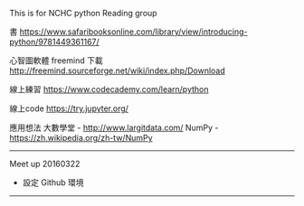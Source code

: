 This is for NCHC python Reading group

書
https://www.safaribooksonline.com/library/view/introducing-python/9781449361167/

心智圖軟體 freemind 下載
http://freemind.sourceforge.net/wiki/index.php/Download

線上練習
https://www.codecademy.com/learn/python

線上code
https://try.jupyter.org/

應用想法
大數學堂 - http://www.largitdata.com/
NumPy    - https://zh.wikipedia.org/zh-tw/NumPy

-------------------------------------------------

Meet up 20160322

* 設定 Github 環境 


-------------------------------------------------

